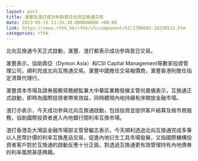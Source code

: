 ```yaml
---
layout: post
title: 滙豐及渣打成功參與首日北向互換通交易
date: 2023-05-15 11:35:30.000000000 +08:00
link: https://news.rthk.hk/rthk/ch/component/k2/1700602-20230515.htm
categories: rthk
---
```


北向互換通今天正式啟動，滙豐、渣打都表示成功參與首日交易。

滙豐表示，協助鼎亞（Dymon Asia）和CSI Capital Management等數家投資管理公司，順利完成北向互換通交易。滙豐中國擔任交易報價商，滙豐香港則擔任指定清算代理行。

滙豐資本市場及證券服務常務總監兼大中華區業務發展主管何嘉儀表示，互換通正式啟動，即時為國際投資者帶來效益，同時體現內地持續有序開放金融市場。

渣打亦表示，今天成功參與北向互換通啟動，包括投資並提供客戶結算及做市商服務，協助國際投資者進入內地銀行間利率互換市場。

渣打香港及大灣區金融市場部主管曾繼志表示，今天順利透過北向互換通完成多筆以人民幣計價的利率互換產品交易，促進內地衍生工具市場發展，又指國際機構投資者客戶對於互換通的啟動反應十分正面，對透過互換通更有效管理持有內地債券的利率風險甚感興趣。
